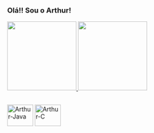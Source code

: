 ### Olá!! Sou o Arthur!

<a href="https://github.com/arvicx/github-readme-stats">
  <img height="160em" src="https://github-readme-stats.vercel.app/api?username=arvicx&theme=midnight-purple" />
</a>
<a href="https://github.com/arvicx/convoychat">
  <img height="160em" src="https://github-readme-stats.vercel.app/api/top-langs?username=arvicx&theme=midnight-purple&layout=compact&langs_count=8&card_width=250" />
</a>

##

<img align="center" alt="Arthur-Java" height=50 width=60 src="https://cdn.jsdelivr.net/gh/devicons/devicon@latest/icons/java/java-plain.svg" />
<img align="center" alt="Arthur-C" height=50 width=60 src="https://cdn.jsdelivr.net/gh/devicons/devicon@latest/icons/c/c-plain.svg" />                 
